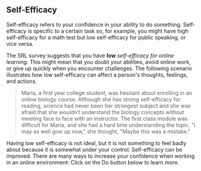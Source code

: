 ## Self-Efficacy

Self-efficacy refers to your confidence in your ability to do something. Self-efficacy is specific to a certain task so, for example, you might have high self-efficacy for a math test but low self-efficacy for public speaking, or vice versa. 

The SRL survey suggests that you have **low** *self-efficacy for online learning*. This might mean that you doubt your abilities, avoid online work, or give up quickly when you encounter challenges. The following scenario illustrates how low self-efficacy can affect a person's thoughts, feelings, and actions.

> Maria, a first year college student, was hesitant about enrolling in an online biology course. Although she has strong self-efficacy for reading, science had never been her strongest subject and she was afraid that she wouldn’t understand the biology concepts without meeting face to face with an instructor. The first class module was difficult for Maria, and she had a hard time understanding the topic. "I may as well give up now," she thought, "Maybe this was a mistake."

Having low self-efficacy is not ideal, but it is not something to feel badly about because it is somewhat under your control: Self-efficacy can be improved. There are many ways to increase your confidence when working in an online environment: Click on the Do button below to learn more.  
